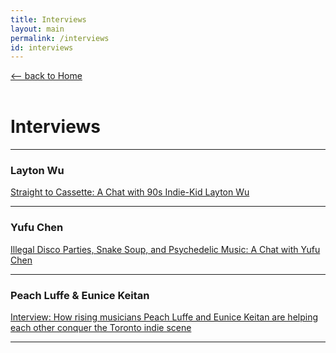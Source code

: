 ```yaml
---
title: Interviews
layout: main
permalink: /interviews
id: interviews
---
```


<a href="/" onClick="if (history.length > 1) { event.preventDefault(); history.back(); }" class="subtitle" data-aos="fade-in">⟵ back to Home</a><br/><br/>

# Interviews

<hr/>

### Layton Wu
<a href="https://fromtheintercom.com/layton-wu-interview/" target="_blank">Straight to Cassette: A Chat with 90s Indie-Kid Layton Wu</a>

<hr/>

### Yufu Chen
<a href="https://fromtheintercom.com/interview-yufu-chen/" target="_blank">Illegal Disco Parties, Snake Soup, and Psychedelic Music: A Chat with Yufu Chen</a>

<hr/>

### Peach Luffe & Eunice Keitan
<a href="https://fromtheintercom.com/interview-peach-luffe-eunice-keitan/" target="_blank">Interview: How rising musicians Peach Luffe and Eunice Keitan are helping each other conquer the Toronto indie scene</a>

<hr/>



